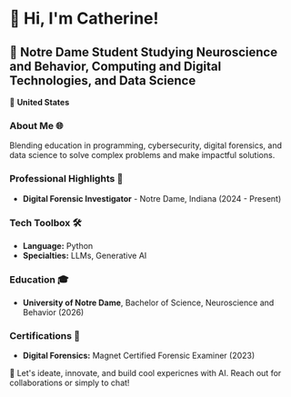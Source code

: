# 👋 Hi, I'm Catherine!

## 🚀 Notre Dame Student Studying Neuroscience and Behavior, Computing and Digital Technologies, and Data Science

📍 **United States**  


### About Me 🌐
Blending education in programming, cybersecurity, digital forensics, and data science to solve complex problems and make impactful solutions.


### Professional Highlights 🌟
- **Digital Forensic Investigator** - Notre Dame, Indiana (2024 - Present)


### Tech Toolbox 🛠️
- **Language:** Python
- **Specialties:** LLMs, Generative AI

### Education 🎓
- **University of Notre Dame**, Bachelor of Science, Neuroscience and Behavior (2026)

### Certifications 📜
- **Digital Forensics:** Magnet Certified Forensic Examiner (2023)

🔗 Let's ideate, innovate, and build cool expericnes with AI. Reach out for collaborations or simply to chat!
